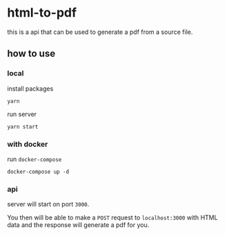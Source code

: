 # html-to-pdf
this is a api that can be used to generate a pdf from a source file.

## how to use

### local

install packages
```
yarn
```

run server

```
yarn start
```

### with docker
run `docker-compose`
```
docker-compose up -d
```

### api

server will start on port `3000`.

You then will be able to make a `POST` request to `localhost:3000` with HTML data and the response will generate a pdf for you.

